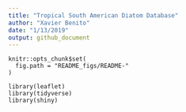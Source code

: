 ```yaml
---
title: "Tropical South American Diatom Database"
author: "Xavier Benito"
date: "1/13/2019"
output: github_document
---
```


```{r, echo = FALSE}
knitr::opts_chunk$set(
  fig.path = "README_figs/README-"
)
```


```{r pressure, echo=FALSE}
library(leaflet)
library(tidyverse)
library(shiny)
```
